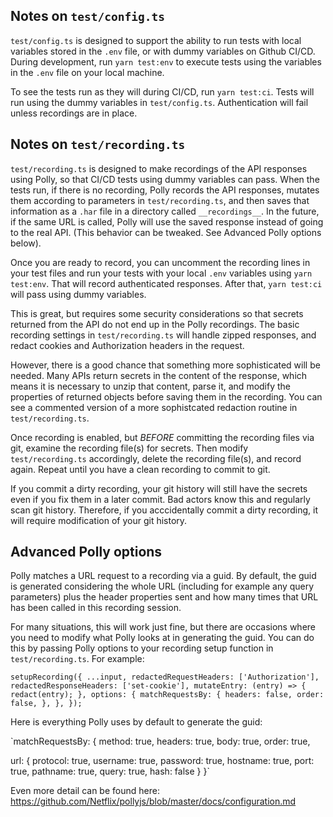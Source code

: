 ## Notes on `test/config.ts`

`test/config.ts` is designed to support the ability to run tests with local
variables stored in the `.env` file, or with dummy variables on Github CI/CD.
During development, run `yarn test:env` to execute tests using the variables in
the `.env` file on your local machine.

To see the tests run as they will during CI/CD, run `yarn test:ci`. Tests will
run using the dummy variables in `test/config.ts`. Authentication will fail
unless recordings are in place.

## Notes on `test/recording.ts`

`test/recording.ts` is designed to make recordings of the API responses using
Polly, so that CI/CD tests using dummy variables can pass. When the tests run,
if there is no recording, Polly records the API responses, mutates them
according to parameters in `test/recording.ts`, and then saves that information
as a `.har` file in a directory called `__recordings__`. In the future, if the
same URL is called, Polly will use the saved response instead of going to the
real API. (This behavior can be tweaked. See Advanced Polly options below).

Once you are ready to record, you can uncomment the recording lines in your test
files and run your tests with your local `.env` variables using `yarn test:env`.
That will record authenticated responses. After that, `yarn test:ci` will pass
using dummy variables.

This is great, but requires some security considerations so that secrets
returned from the API do not end up in the Polly recordings. The basic recording
settings in `test/recording.ts` will handle zipped responses, and redact cookies
and Authorization headers in the request.

However, there is a good chance that something more sophisticated will be
needed. Many APIs return secrets in the content of the response, which means it
is necessary to unzip that content, parse it, and modify the properties of
returned objects before saving them in the recording. You can see a commented
version of a more sophistcated redaction routine in `test/recording.ts`.

Once recording is enabled, but _BEFORE_ committing the recording files via git,
examine the recording file(s) for secrets. Then modify `test/recording.ts`
accordingly, delete the recording file(s), and record again. Repeat until you
have a clean recording to commit to git.

If you commit a dirty recording, your git history will still have the secrets
even if you fix them in a later commit. Bad actors know this and regularly scan
git history. Therefore, if you acccidentally commit a dirty recording, it will
require modification of your git history.

## Advanced Polly options

Polly matches a URL request to a recording via a guid. By default, the guid is
generated considering the whole URL (including for example any query parameters)
plus the header properties sent and how many times that URL has been called in
this recording session.

For many situations, this will work just fine, but there are occasions where you
need to modify what Polly looks at in generating the guid. You can do this by
passing Polly options to your recording setup function in `test/recording.ts`.
For example:

`setupRecording({ ...input, redactedRequestHeaders: ['Authorization'], redactedResponseHeaders: ['set-cookie'], mutateEntry: (entry) => { redact(entry); }, options: { matchRequestsBy: { headers: false, order: false, }, }, });`

Here is everything Polly uses by default to generate the guid:

`matchRequestsBy: { method: true, headers: true, body: true, order: true,

url: { protocol: true, username: true, password: true, hostname: true, port:
true, pathname: true, query: true, hash: false } }`

Even more detail can be found here:
https://github.com/Netflix/pollyjs/blob/master/docs/configuration.md
